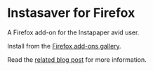 Instasaver for Firefox
======================

A Firefox add-on for the Instapaper avid user.

Install from the [Firefox add-ons gallery](https://addons.mozilla.org/addon/instasaver/).

Read the [related blog post](http://www.rolandfg.net/2010/02/12/instasaver/) for more information.